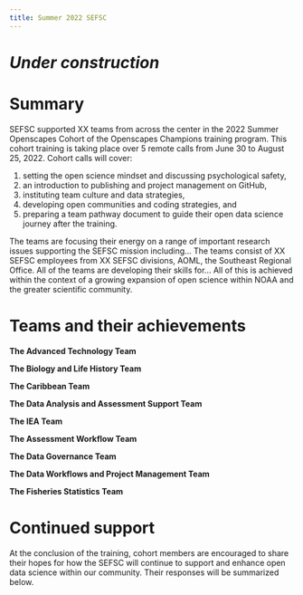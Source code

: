 ```yaml
---
title: Summer 2022 SEFSC
---
```


# *Under construction*

# Summary
SEFSC supported XX teams from across the center in the 2022 Summer Openscapes Cohort of the Openscapes Champions training program. This cohort training is taking place over 5 remote calls from June 30 to August 25, 2022. Cohort calls will cover: 

1) setting the open science mindset and discussing psychological safety, 
2) an introduction to publishing and project management on GitHub, 
3) instituting team culture and data strategies, 
4) developing open communities and coding strategies, and 
5) preparing a team pathway document to guide their open data science journey after the training. 

The teams are focusing their energy on a range of important research issues supporting the SEFSC mission including... The teams consist of XX SEFSC employees from XX SEFSC divisions, AOML, the Southeast Regional Office. All of the teams are developing their skills for... All of this is achieved within the context of a growing expansion of open science within NOAA and the greater scientific community. 


# Teams and their achievements
**The Advanced Technology Team** 

**The Biology and Life History Team** 

**The Caribbean Team** 

**The Data Analysis and Assessment Support Team** 

**The IEA Team** 

**The Assessment Workflow Team** 

**The Data Governance Team** 

**The Data Workflows and Project Management Team** 

**The Fisheries Statistics Team** 

# Continued support

At the conclusion of the training, cohort members are encouraged to share their hopes for how the SEFSC will continue to support and enhance open data science within our community. Their responses will be summarized below.
